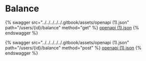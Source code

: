 # Balance

{% swagger src="../../../../../.gitbook/assets/openapi (1).json" path="/users/{id}/balance" method="get" %}
[openapi (1).json](<../../../../../.gitbook/assets/openapi (1).json>)
{% endswagger %}

{% swagger src="../../../../../.gitbook/assets/openapi (1).json" path="/users/{id}/balance" method="post" %}
[openapi (1).json](<../../../../../.gitbook/assets/openapi (1).json>)
{% endswagger %}
